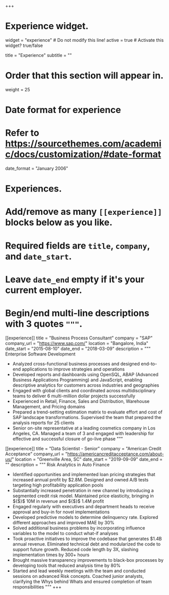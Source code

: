 +++
# Experience widget.
widget = "experience"  # Do not modify this line!
active = true  # Activate this widget? true/false

title = "Experience"
subtitle = ""

# Order that this section will appear in.
weight = 25

# Date format for experience
#   Refer to https://sourcethemes.com/academic/docs/customization/#date-format
date_format = "January 2006"

# Experiences.
#   Add/remove as many `[[experience]]` blocks below as you like.
#   Required fields are `title`, `company`, and `date_start`.
#   Leave `date_end` empty if it's your current employer.
#   Begin/end multi-line descriptions with 3 quotes `"""`.
[[experience]]
  title = "Business Process Consultant"
  company = "SAP"
  company_url = "https://www.sap.com/"
  location = "Bangalore, India"
  date_start = "2015-08-10"
  date_end = "2018-03-09"
  description = """ Enterprise Software Development

* Analyzed cross-functional business processes and designed end-to-end applications to improve strategies and operations
* Developed reports and dashboards using OpenSQL, ABAP (Advanced Business Applications Programming) and JavaScript, enabling descriptive analytics for customers across industries and geographies 
* Engaged with global clients and coordinated across multidisciplinary teams to deliver 6 multi-million dollar projects successfully
* Experienced in Retail, Finance, Sales and Distribution, Warehouse Management, and Pricing domains  
* Prepared a trend-setting estimation matrix to evaluate effort and cost of SAP landscape transformations. Supervised the team that prepared the analysis reports for 25 clients
* Senior on-site representative at a leading cosmetics company in Los Angeles, CA. Managed a team of 3 and engaged with leadership for effective and successful closure of go-live phase
"""

[[experience]]
  title = "Data Scientist - Senior"
  company = "American Credit Acceptance"
  company_url = "https://americancreditacceptance.com/about-us/"
  location = "Greenville Area, SC"
  date_start = "2019-09-09"
  date_end = ""
  description = """ Risk Analytics in Auto Finance

* Identified opportunities and implemented loan pricing strategies that increased annual profit by $2.8M. Designed and owned A/B tests targeting high profitability application pools
* Substantially increased penetration in new channel by introducing a segmented credit risk model. Maintained price elasticity, bringing in ${$}$ 10M in revenue and ${$}$ 1.4M profit 
* Engaged regularly with executives and department heads to receive approval and buy-in for novel implementations
* Developed predictive models to determine delinquency rate. Explored different approaches and improved MAE by 30%
* Solved additional business problems by incorporating influence variables to the model to conduct what-if analyses
* Took proactive initiatives to improve the codebase that generates $1.4B annual revenue. Eliminated technical debt and modularized the code to support future growth. Reduced code length by 3X, slashing implementation times by 300+ hours
* Brought massive transparency improvements to black-box processes by developing tools that reduced analysis time by 80%
* Started and lead weekly meetings with the team and conducted sessions on advanced Risk concepts. Coached junior analysts, clarifying the Whys behind Whats and ensured completion of team responsibilities
"""
+++
